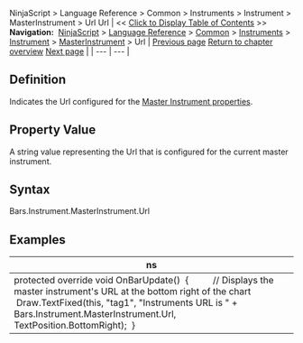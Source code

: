 ﻿
NinjaScript > Language Reference > Common > Instruments > Instrument > MasterInstrument > Url
Url
| << [Click to Display Table of Contents](url.md) >> **Navigation:**     [NinjaScript](ninjascript.md) > [Language Reference](language_reference_wip.md) > [Common](common.md) > [Instruments](instruments_ninjascript.md) > [Instrument](instrument.md) > [MasterInstrument](masterinstrument.md) > Url | [Previous page](masterinstrument_ticksize.md) [Return to chapter overview](masterinstrument.md) [Next page](iseriest.md) |
| --- | --- |
## Definition
Indicates the Url configured for the [Master Instrument properties](editing_instruments.md).
## 
## Property Value
A string value representing the Url that is configured for the current master instrument.
 
## Syntax
Bars.Instrument.MasterInstrument.Url
 
## Examples
| ns |
| --- |
| protected override void OnBarUpdate()  {          // Displays the master instrument's URL at the bottom right of the chart          Draw.TextFixed(this, "tag1", "Instruments URL is " + Bars.Instrument.MasterInstrument.Url, TextPosition.BottomRight);  } |
